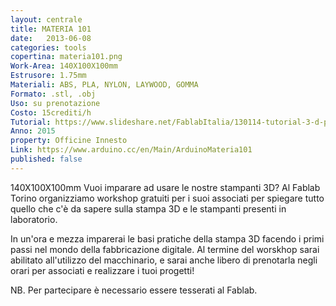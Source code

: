 ```yaml
---
layout: centrale
title: MATERIA 101
date:   2013-06-08
categories: tools
copertina: materia101.png
Work-Area: 140X100X100mm
Estrusore: 1.75mm
Materiali: ABS, PLA, NYLON, LAYWOOD, GOMMA
Formato: .stl, .obj
Uso: su prenotazione
Costo: 15crediti/h
Tutorial: https://www.slideshare.net/FablabItalia/130114-tutorial-3-d-printing?related=2
Anno: 2015
property: Officine Innesto
Link: https://www.arduino.cc/en/Main/ArduinoMateria101
published: false
---
```

140X100X100mm
Vuoi imparare ad usare le nostre stampanti 3D? Al Fablab Torino organizziamo workshop gratuiti per i suoi associati per spiegare tutto quello che c'è da sapere sulla stampa 3D e le stampanti presenti in laboratorio.
<!--more-->
In un'ora e mezza imparerai le basi pratiche della stampa 3D facendo i primi passi nel mondo della fabbricazione digitale. Al termine del worskhop sarai abilitato all'utilizzo del macchinario, e sarai anche libero di prenotarla negli orari per associati e realizzare i tuoi progetti!

NB. Per partecipare è necessario essere tesserati al Fablab.
